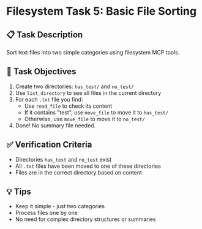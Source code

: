 # Filesystem Task 5: Basic File Sorting

## 📋 Task Description

Sort text files into two simple categories using filesystem MCP tools.

## 🎯 Task Objectives

1. Create two directories: `has_test/` and `no_test/`
2. Use `list_directory` to see all files in the current directory
3. For each `.txt` file you find:
   - Use `read_file` to check its content
   - If it contains "test", use `move_file` to move it to `has_test/`
   - Otherwise, use `move_file` to move it to `no_test/`
4. Done! No summary file needed.

## ✅ Verification Criteria

- Directories `has_test` and `no_test` exist
- All `.txt` files have been moved to one of these directories
- Files are in the correct directory based on content

## 💡 Tips

- Keep it simple - just two categories
- Process files one by one
- No need for complex directory structures or summaries